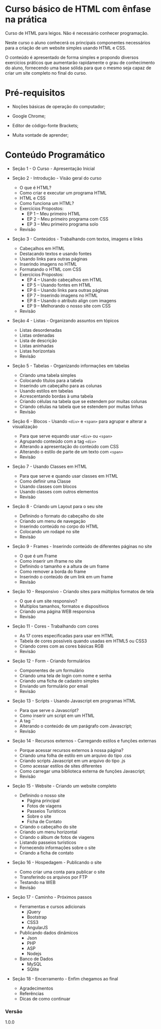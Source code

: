 # Curso básico de HTML com ênfase na prática

Curso de HTML para leigos. Não é necessário conhecer programação.

Neste curso o aluno conhecerá os principais componentes necessários para a criação de um website simples usando HTML e CSS. 

O conteúdo é apresentado de forma simples e propondo diversos exercícios práticos que aumentarão rapidamente o grau de conhecimento do aluno, fornecendo uma base sólida para que o mesmo seja capaz de criar um site completo no final do curso.

# Pré-requisitos

  - Noções básicas de operação do computador;

  - Google Chrome;

  - Editor de código-fonte Brackets;

  - Muita vontade de aprender;

# Conteúdo Programático

- Seção 1 - O Curso - Apresentação Inicial


- Seção 2 - Introdução - Visão geral do curso
  - O que é HTML?
  - Como criar e executar um programa HTML
  - HTML e CSS
  - Como funciona um HTML?
  - Exercícios Propostos:
    - EP 1 – Meu primeiro HTML
    - EP 2 – Meu primeiro programa com CSS
    - EP 3 – Meu primeiro programa solo
  - Revisão

- Seção 3 - Conteúdos - Trabalhando com textos, imagens e links
  - Cabeçalhos em HTML
  - Destacando textos e usando fontes
  - Usando links para outras páginas
  - Inserindo imagens no HTML
  - Formatando o HTML com CSS
  - Exercícios Propostos:
    - EP 4 – Usando cabeçalhos em HTML
    - EP 5 – Usando fontes em HTML
    - EP 6 – Usando links para outras páginas
    - EP 7 – Inserindo imagens no HTML
    - EP 8 – Usando o atributo align com imagens
    - EP 9 – Melhorando o nosso site com CSS
  - Revisão

- Seção 4 - Listas - Organizando assuntos em tópicos
  - Listas desordenadas
  - Listas ordenadas
  - Lista de descrição
  - Listas aninhadas
  - Listas horizontais
  - Revisão

- Seção 5 - Tabelas - Organizando informações em tabelas
  - Criando uma tabela simples
  - Colocando títulos para a tabela
  - Inserindo um cabeçalho para as colunas
  - Usando estilos em tabelas
  - Acrescentando bordas à uma tabela
  - Criando células na tabela que se estendem por muitas colunas
  - Criando células na tabela que se estendem por muitas linhas
  - Revisão

- Seção 6 - Blocos - Usando ``<div>`` e ``<span>`` para agrupar e alterar a visualização
  - Para que serve equando usar ``<div>`` ou ``<span>`` 
  - Agrupando conteúdo com a tag ``<div>``
  - Alterando a apresentação do conteúdo com CSS
  - Alterando o estilo de parte de um texto com ``<span>``
  - Revisão

- Seção 7 - Usando Classes em HTML
  - Para que serve e quando usar classes em HTML
  - Como definir uma Classe
  - Usando classes com blocos 
  - Usando classes com outros elementos
  - Revisão

- Seção 8 - Criando um Layout para o seu site
  - Definindo o formato do cabeçalho do site
  - Criando um menu de navegação
  - Inserindo conteúdo no corpo do HTML
  - Colocando um rodapé no site
  - Revisão

- Seção 9 - Frames - Inserindo conteúdo de diferentes páginas no site
  - O que é um Frame
  - Como inserir um iframe no site
  - Definindo o tamanho e a altura de um frame
  - Como remover a borda do frame
  - Inserindo o conteúdo de um link em um frame
  - Revisão

- Seção 10 - Responsivo - Criando sites para múltiplos formatos de tela
  - O que é um site responsivo?
  - Multiplos tamanhos, formatos e dispositivos
  - Criando uma página WEB responsiva
  - Revisão

- Seção 11 - Cores - Trabalhando com cores
  - As 17 cores especificadas para usar em HTML
  - Tabela de cores possíveis quando usadas em HTML5 ou CSS3
  - Criando cores com as cores básicas RGB
  - Revisão

- Seção 12 - Form - Criando formulários
  - Componentes de um formulário
  - Criando uma tela de login com nome e senha
  - Criando uma ficha de cadastro simples
  - Enviando um formulário por email
  - Revisão

- Seção 13 - Scripts - Usando Javascript em programas HTML
  - Para que serve o Javascript?
  - Como inserir um script em um HTML
  - A tag ``<noscript>
  - Alterando o conteúdo de um parágrafo com Javascript;
  - Revisão

- Seção 14 - Recursos externos - Carregando estilos e funções externas
  - Porque acessar recursos externos à nossa página?
  - Criando uma folha de estilo em um arquivo do tipo .css
  - Criando scripts Javascript em um arquivo do tipo .js
  - Como acessar estilos de sites diferentes
  - Como carregar uma biblioteca externa de funções Javascript;
  - Revisão

- Seção 15 - Website - Criando um website completo
  - Definindo o nosso site
    - Página principal
    - Fotos de viagens
    - Passeios Turísticos
    - Sobre o site
    - Ficha de Contato
  - Criando o cabeçalho do site
  - Criando um menu horizontal
  - Criando o álbum de fotos de viagens
  - Listando passeios turísticos
  - Fornecendo informações sobre o site
  - Criando a ficha de contato

- Seção 16 - Hospedagem - Publicando o site
  - Como criar uma conta para publicar o site
  - Transferindo os arquivos por FTP
  - Testando na WEB
  - Revisão

- Seção 17 - Caminho - Próximos passos
  - Ferramentas e cursos adicionais
    - jQuery
    - Bootstrap
    - CSS3
    - AngularJS
  - Publicando dados dinâmicos
    - Json
    - PHP
    - ASP
    - Nodejs
  - Banco de Dados
    - MySQL
    - SQlite

- Seção 18 - Encerramento - Enfim chegamos ao final
  - Agradecimentos
  - Referências
  - Dicas de como continuar


### Versão
1.0.0


